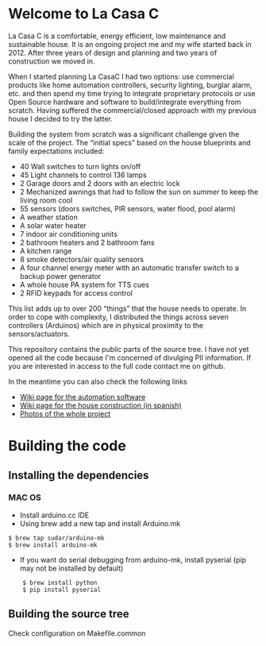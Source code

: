 # Welcome to La Casa C
La Casa C is a comfortable, energy efficient, low maintenance and sustainable house. It is an ongoing project me and my wife started back in 2012. After three years of design and planning and two years of construction we moved in.

When I started planning La CasaC I had two options: use commercial products like home automation controllers, security lighting, burglar alarm, etc. and then spend my time trying to integrate proprietary protocols or use Open Source hardware and software to build/integrate everything from scratch. Having suffered the commercial/closed approach with my previous house I decided to try the latter.

Building the system from scratch was a significant challenge given the scale of the project. The “initial specs” based on the house blueprints and family expectations included:

- 40 Wall switches to turn lights on/off
- 45 Light channels to control 136 lamps
- 2 Garage doors and 2 doors with an electric lock
- 2 Mechanized awnings that had to follow the sun on summer to keep the living room cool
- 55 sensors (doors switches, PIR sensors, water flood, pool alarm)
- A weather station 
- A solar water heater
- 7 indoor air conditioning units
- 2 bathroom heaters and 2 bathroom fans
- A kitchen range
- 8 smoke detectors/air quality sensors
- A four channel energy meter with an automatic transfer switch to a backup power generator
- A whole house PA system for TTS cues
- 2 RFID keypads for access control

This list adds up to over 200 “things” that the house needs to operate. In order to cope with complexity, I distributed the things across seven controllers (Arduinos) which are in physical proximity to the sensors/actuators. 

This repository contains the public parts of the source tree. I have not yet opened all the code because I'm concerned of divulging PII information. If you are interested in access to the full code contact me on github.

In the meantime you can also check the following links
* [Wiki page for the automation software](http://cat101.bitbucket.org/en/#!index.md)
* [Wiki page for the house construction (in spanish)](http://cat101.bitbucket.org/sp/#!index.md)
* [Photos of the whole project](https://goo.gl/photos/PSqoa4BDfdnn28Vv8)


# Building the code
## Installing the dependencies
### MAC OS
* Install arduino.cc IDE
* Using brew add a new tap and install Arduino.mk 
```
$ brew tap sudar/arduino-mk
$ brew install arduino-mk
```
* If you want do serial debugging from arduino-mk, install pyserial (pip may not be installed by default)
```
	$ brew install python    
	$ pip install pyserial
```
## Building the source tree
Check configuration on Makefile.common
